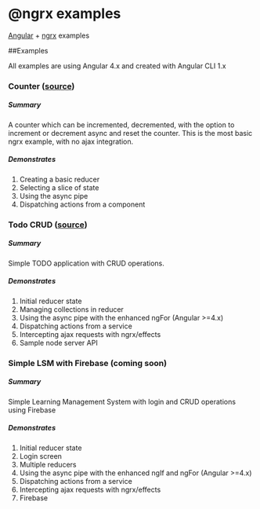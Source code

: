 # @ngrx examples

[Angular](https://angular.io/) + [ngrx](https://github.com/ngrx) examples

##Examples

All examples are using Angular 4.x and created with Angular CLI 1.x

### Counter ([source](https://github.com/loiane/angular-redux-ngrx-examples/tree/master/angular-ngrx-counter))
##### Summary
A counter which can be incremented, decremented, with the option to increment or decrement async and reset the counter. This is the most basic ngrx example, with no ajax integration.
##### Demonstrates
1. Creating a basic reducer
2. Selecting a slice of state 
3. Using the async pipe
4. Dispatching actions from a component

### Todo CRUD ([source](https://github.com/loiane/angular-redux-ngrx-examples/tree/master/angular-ngrx-todo))
##### Summary
Simple TODO application with CRUD operations.
##### Demonstrates
1. Initial reducer state 
2. Managing collections in reducer 
3. Using the async pipe with the enhanced ngFor (Angular >=4.x)
4. Dispatching actions from a service
5. Intercepting ajax requests with ngrx/effects
6. Sample node server API

### Simple LSM with Firebase (coming soon)
##### Summary
Simple Learning Management System with login and CRUD operations using Firebase
##### Demonstrates
1. Initial reducer state 
2. Login screen
3. Multiple reducers
4. Using the async pipe with the enhanced ngIf and ngFor (Angular >=4.x)
5. Dispatching actions from a service
6. Intercepting ajax requests with ngrx/effects
7. Firebase
